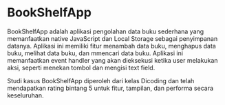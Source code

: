 # BookShelfApp

BookShelfApp adalah aplikasi pengolahan data buku sederhana yang memanfaatkan native JavaScript dan Local Storage sebagai penyimpanan datanya. Aplikasi ini memiliki fitur menambah data buku, menghapus data buku, melihat data buku, dan mmencari data buku. Aplikasi ini memanfaatkan event handler yang akan dieksekusi ketika user melakukan aksi, seperti menekan tombol dan mengisi text field. 

Studi kasus BookShelfApp diperoleh dari kelas Dicoding dan telah mendapatkan rating bintang 5 untuk fitur, tampilan, dan performa secara keseluruhan.
